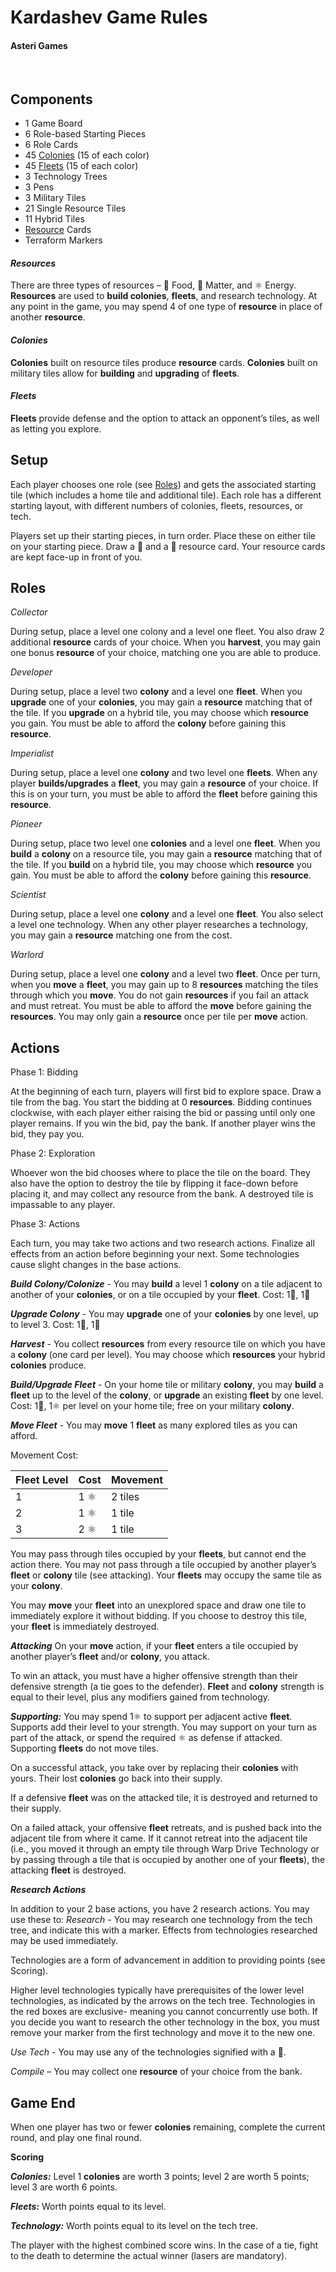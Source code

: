 # Kardashev Game Rules

#### Asteri Games
 
## Components 
* 1 Game Board
* 6 Role-based Starting Pieces
* 6 Role Cards
* 45 [Colonies](#colonies) (15 of each color)
* 45 [Fleets](#fleets) (15 of each color) 
* 3 Technology Trees
* 3 Pens
* 3 Military Tiles
* 21 Single Resource Tiles
* 11 Hybrid Tiles
* [Resource](#resources) Cards
* Terraform Markers


#### *Resources*

There are three types of resources – 🍐 Food, 💎 Matter, and ⚛ Energy. **Resources** are used to **build colonies**, **fleets**, and research technology. At any point in the game, you may spend 4 of one type of **resource** in place of another **resource**.  


#### *Colonies* 

**Colonies** built on resource tiles produce **resource** cards. **Colonies** built on military tiles allow for **building** and **upgrading** of **fleets**.


#### *Fleets*

**Fleets** provide defense and the option to attack an opponent’s tiles, as well as letting you explore.
 
## Setup
Each player chooses one role (see [Roles](#roles)) and gets the associated starting tile (which includes a home tile and additional tile).  Each role has a different starting layout, with different numbers of colonies, fleets, resources, or tech.

Players set up their starting pieces, in turn order. Place these on either tile on your starting piece. Draw a 🍐 and a 💎 resource card. Your resource cards are kept face-up in front of you.

## Roles

*Collector*

During setup, place a level one colony and a level one fleet.  You also draw 2 additional **resource** cards of your choice.
When you **harvest**, you may gain one bonus **resource** of your choice, matching one you are able to produce.

*Developer*

During setup, place a level two **colony** and a level one **fleet**.
When you **upgrade** one of your **colonies**, you may gain a **resource** matching that of the tile. If you **upgrade** on a hybrid tile, you may choose which **resource** you gain. You must be able to afford the **colony** before gaining this **resource**.

*Imperialist*

During setup, place a level one **colony** and two level one **fleets**.
When any player **builds/upgrades** a **fleet**, you may gain a **resource** of your choice. If this is on your turn, you must be able to afford the **fleet** before gaining this **resource**.

*Pioneer*

During setup, place two level one **colonies** and a level one **fleet**.
When you **build** a **colony** on a resource tile, you may gain a **resource** matching that of the tile. If you **build** on a hybrid tile, you may choose which **resource** you gain. You must be able to afford the **colony** before gaining this **resource**.

*Scientist*

During setup, place a level one **colony** and a level one **fleet**.  You also select a level one technology.
When any other player researches a technology, you may gain a **resource** matching one from the cost.

*Warlord*

During setup, place a level one **colony** and a level two **fleet**.
Once per turn, when you **move** a **fleet**, you may gain up to 8 **resources** matching the tiles through which you **move**. You do not gain **resources** if you fail an attack and must retreat. You must be able to afford the **move** before gaining the **resources**. You may only gain a **resource** once per tile per **move** action.
 
## Actions

Phase 1: Bidding

At the beginning of each turn, players will first bid to explore space.  Draw a tile from the bag.  You start the bidding at 0 **resources**. Bidding continues clockwise, with each player either raising the bid or passing until only one player remains.  If you win the bid, pay the bank.  If another player wins the bid, they pay you. 

Phase 2: Exploration

Whoever won the bid chooses where to place the tile on the board.  They also have the option to destroy the tile by flipping it face-down before placing it, and may collect any resource from the bank.  A destroyed tile is impassable to any player. 

Phase 3:  Actions

Each turn, you may take two actions and two research actions.  Finalize all effects from an action before beginning your next. Some technologies cause slight changes in the base actions.

**_Build Colony/Colonize_** - You may **build** a level 1 **colony** on a tile adjacent to another of your **colonies**, or on a tile occupied by your **fleet**.  Cost:  1🍐, 1💎              

**_Upgrade Colony_** - You may **upgrade** one of your **colonies** by one level, up to level 3. Cost: 1🍐, 1💎

**_Harvest_** - You collect **resources** from every resource tile on which you have a **colony** (one card per level).  You may choose which **resources** your hybrid **colonies** produce.

**_Build/Upgrade Fleet_** - On your home tile or military **colony**, you may **build** a **fleet** up to the level of the **colony**, or **upgrade** an existing **fleet** by one level. Cost: 1💎, 1⚛ per level on your home tile; free on your military **colony**.

**_Move Fleet_** - You may **move** 1 **fleet** as many explored tiles as you can afford.

Movement Cost: 

|Fleet Level|Cost|Movement|
|---|---|---|
|1|1 ⚛|2 tiles|
|2|1 ⚛|1 tile|
|3|2 ⚛|1 tile|

You may pass through tiles occupied by your **fleets**, but cannot end the action there.  You may not pass through a tile occupied by another player’s **fleet** or **colony** tile (see attacking).  Your **fleets** may occupy the same tile as your **colony**.

You may **move** your **fleet** into an unexplored space and draw one tile to immediately explore it without bidding.  If you choose to destroy this tile, your **fleet** is immediately destroyed.
 
**_Attacking_**
On your **move** action, if your **fleet** enters a tile occupied by another player’s **fleet** and/or **colony**, you attack.

To win an attack, you must have a higher offensive strength than their defensive strength (a tie goes to the defender). **Fleet** and **colony** strength is equal to their level, plus any modifiers gained from technology.

**_Supporting:_** 
You may spend 1⚛ to support per adjacent active **fleet**.  Supports add their level to your strength.  You may support on your turn as part of the attack, or spend the required ⚛ as defense if attacked. Supporting **fleets** do not move tiles. 

On a successful attack, you take over by replacing their **colonies** with yours.  Their lost **colonies** go back into their supply.

If a defensive **fleet** was on the attacked tile, it is destroyed and returned to their supply. 

On a failed attack, your offensive **fleet** retreats, and is pushed back into the adjacent tile from where it came.  If it cannot retreat into the adjacent tile (i.e., you moved it through an empty tile through Warp Drive Technology or by passing through a tile that is occupied by another one of your **fleets**), the attacking **fleet** is destroyed.
 
**_Research Actions_**

In addition to your 2 base actions, you have 2 research actions.  You may use these to:
*Research* - You may research one technology from the tech tree, and indicate this with a marker.  Effects from technologies researched may be used immediately. 

Technologies are a form of advancement in addition to providing points (see Scoring).

Higher level technologies typically have prerequisites of the lower level technologies, as indicated by the arrows on the tech tree.  Technologies in the red boxes are exclusive- meaning you cannot concurrently use both.  If you decide you want to research the other technology in the box, you must remove your marker from the first technology and move it to the new one.  

*Use Tech* - You may use any of the technologies signified with a 🔬.

*Compile* – You may collect one **resource** of your choice from the bank.
 
## Game End

When one player has two or fewer **colonies** remaining, complete the current round, and play one final round.

**Scoring**

**_Colonies:_** Level 1 **colonies** are worth 3 points; level 2 are worth 5 points; level 3 are worth 6 points.

**_Fleets:_** Worth points equal to its level.

**_Technology:_**  Worth points equal to its level on the tech tree.  

The player with the highest combined score wins.  In the case of a tie, fight to the death to determine the actual winner (lasers are mandatory).


